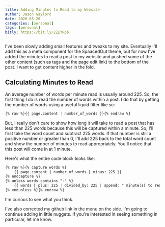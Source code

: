 ```yaml
---
title: Adding Minutes to Read to my Website
author: Jason Gaylord
date: 2020-05-26
categories: [personal]
tags: [personal]
bitly: https://bit.ly/2ZEYRob
---
```


I've been slowly adding small features and tweaks to my site. Eventually I'll add this as a meta component for the SpaacedOut theme, but for now I've added the minutes to read a post to my website and pushed some of the other content (such as tags and the page edit link) to the bottom of the post. I want to get content higher in the fold.

## Calculating Minutes to Read
An average number of words per minute read is usually around 225. So, the first thing I do is read the number of words within a post. I do that by getting the number of words using a useful liquid filter like so:

```markdown
{% raw %}{{ page.content | number_of_words }}{% endraw %}
```

But, I really don't care to show how long it will take to read a post that has less than 225 words because this will be captured within a minute. So, I'll first take the word count and subtract 225 words. If that number is still a positive number or greater than 0, I'll add 225 back to the total word count and show the number of minutes to read appropriately. You'll notice that this post will come in at 1 minute.

Here's what the entire code block looks like:

```markdown
{% raw %}{% capture words %}
    {{ page.content | number_of_words | minus: 225 }}
{% endcapture %}
{% unless words contains "-" %}
    {{ words | plus: 225 | divided_by: 225 | append: " minute(s) to read" }}
{% endunless %}{% endraw %}
```

I'm curious to see what you think.

I've also corrected my github link in the menu on the side. I'm going to continue adding in little nuggets. If you're interested in seeing something in particular, let me know.